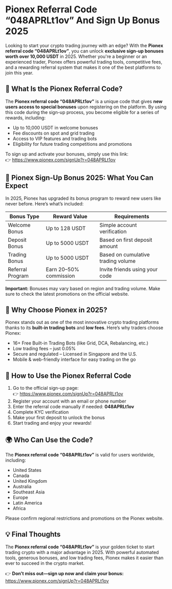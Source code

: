 <h1>Pionex Referral Code “048APRLt1ov” And Sign Up Bonus 2025</h1>

  <p>Looking to start your crypto trading journey with an edge? With the <strong>Pionex referral code “048APRLt1ov”</strong>, you can unlock <strong>exclusive sign-up bonuses worth over 10,000 USDT</strong> in 2025. Whether you're a beginner or an experienced trader, Pionex offers powerful trading tools, competitive fees, and a rewarding referral system that makes it one of the best platforms to join this year.</p>

  <h2>🔑 What Is the Pionex Referral Code?</h2>

  <p>The <strong>Pionex referral code “048APRLt1ov”</strong> is a unique code that gives <strong>new users access to special bonuses</strong> upon registering on the platform. By using this code during the sign-up process, you become eligible for a series of rewards, including:</p>

  <ul>
    <li>Up to 10,000 USDT in welcome bonuses</li>
    <li>Fee discounts on spot and grid trading</li>
    <li>Access to VIP features and trading bots</li>
    <li>Eligibility for future trading competitions and promotions</li>
  </ul>

  <p>To sign up and activate your bonuses, simply use this link:<br>
    👉 <a href="https://www.pionex.com/signUp?r=048APRLt1ov" target="_blank">https://www.pionex.com/signUp?r=048APRLt1ov</a>
  </p>

  <h2>🎁 Pionex Sign-Up Bonus 2025: What You Can Expect</h2>

  <p>In 2025, Pionex has upgraded its bonus program to reward new users like never before. Here’s what’s included:</p>

  <table>
    <thead>
      <tr>
        <th>Bonus Type</th>
        <th>Reward Value</th>
        <th>Requirements</th>
      </tr>
    </thead>
    <tbody>
      <tr>
        <td>Welcome Bonus</td>
        <td>Up to 128 USDT</td>
        <td>Simple account verification</td>
      </tr>
      <tr>
        <td>Deposit Bonus</td>
        <td>Up to 5000 USDT</td>
        <td>Based on first deposit amount</td>
      </tr>
      <tr>
        <td>Trading Bonus</td>
        <td>Up to 5000 USDT</td>
        <td>Based on cumulative trading volume</td>
      </tr>
      <tr>
        <td>Referral Program</td>
        <td>Earn 20–50% commission</td>
        <td>Invite friends using your code</td>
      </tr>
    </tbody>
  </table>

  <p><strong>Important:</strong> Bonuses may vary based on region and trading volume. Make sure to check the latest promotions on the official website.</p>

  <h2>🤖 Why Choose Pionex in 2025?</h2>

  <p>Pionex stands out as one of the most innovative crypto trading platforms thanks to its <strong>built-in trading bots</strong> and <strong>low fees</strong>. Here’s why traders choose Pionex:</p>

  <ul>
    <li>16+ Free Built-in Trading Bots (like Grid, DCA, Rebalancing, etc.)</li>
    <li>Low trading fees – just 0.05%</li>
    <li>Secure and regulated – Licensed in Singapore and the U.S.</li>
    <li>Mobile & web-friendly interface for easy trading on the go</li>
  </ul>

  <h2>🚀 How to Use the Pionex Referral Code</h2>

  <ol>
    <li>Go to the official sign-up page:<br>
      👉 <a href="https://www.pionex.com/signUp?r=048APRLt1ov" target="_blank">https://www.pionex.com/signUp?r=048APRLt1ov</a></li>
    <li>Register your account with an email or phone number</li>
    <li>Enter the referral code manually if needed: <strong>048APRLt1ov</strong></li>
    <li>Complete KYC verification</li>
    <li>Make your first deposit to unlock the bonus</li>
    <li>Start trading and enjoy your rewards!</li>
  </ol>

  <h2>🌍 Who Can Use the Code?</h2>

  <p>The <strong>Pionex referral code “048APRLt1ov”</strong> is valid for users worldwide, including:</p>

  <ul>
    <li>United States</li>
    <li>Canada</li>
    <li>United Kingdom</li>
    <li>Australia</li>
    <li>Southeast Asia</li>
    <li>Europe</li>
    <li>Latin America</li>
    <li>Africa</li>
  </ul>

  <p>Please confirm regional restrictions and promotions on the Pionex website.</p>

  <h2>💡 Final Thoughts</h2>

  <div class="highlight">
    <p>The <strong>Pionex referral code “048APRLt1ov”</strong> is your golden ticket to start trading crypto with a major advantage in 2025. With powerful automated tools, generous bonuses, and low trading fees, Pionex makes it easier than ever to succeed in the crypto market.</p>
    <p>👉 <strong>Don’t miss out—sign up now and claim your bonus:</strong><br>
    <a href="https://www.pionex.com/signUp?r=048APRLt1ov" target="_blank">https://www.pionex.com/signUp?r=048APRLt1ov</a></p>
  </div>

</body>
</html>
